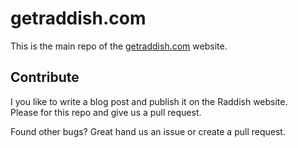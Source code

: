 # getraddish.com

This is the main repo of the [getraddish.com](http://getraddish.com) website.  

## Contribute

I you like to write a blog post and publish it on the Raddish website.  
Please for this repo and give us a pull request.

Found other bugs? Great hand us an issue or create a pull request.  